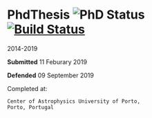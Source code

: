 # PhdThesis ![PhD Status](https://img.shields.io/badge/Defence_Status-Accepted-Success) [![Build Status](https://travis-ci.com/jason-neal/PhdThesis.svg?token=ErnhBjnFTBLChdpgGvQ1&branch=master)](https://travis-ci.com/jason-neal/PhdThesis)
2014-2019

**Submitted** 11 Feburary 2019

**Defended** 09 September 2019

Completed at:

    Center of Astrophysics University of Porto,
    Porto, Portugal
